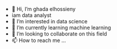 - 👋 Hi, I’m ghada elhossieny
- iam data analyst
- 👀 I’m interested in data science
- 🌱 I’m currently learning machine learning
- 💞️ I’m looking to collaborate on this field
- 📫 How to reach me ...

<!---
ghagah/ghagah is a ✨ special ✨ repository because its `README.md` (this file) appears on your GitHub profile.
You can click the Preview link to take a look at your changes.
--->
